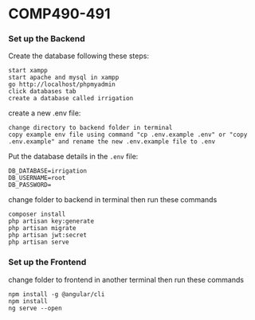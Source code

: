 # COMP490-491

### Set up the Backend

Create the database following these steps:

```
start xampp
start apache and mysql in xampp
go http://localhost/phpmyadmin
click databases tab
create a database called irrigation
```

create a new .env file:

```
change directory to backend folder in terminal
copy example env file using command "cp .env.example .env" or "copy .env.example" and rename the new .env.example file to .env
```

Put the database details in the `.env` file:

```
DB_DATABASE=irrigation
DB_USERNAME=root
DB_PASSWORD=
```

change folder to backend in terminal then run these commands

```
composer install
php artisan key:generate
php artisan migrate
php artisan jwt:secret
php artisan serve
```

### Set up the Frontend

change folder to frontend in another terminal then run these commands

```
npm install -g @angular/cli
npm install
ng serve --open

